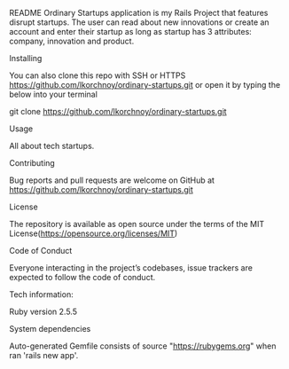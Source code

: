 README
Ordinary Startups application is my Rails Project that features disrupt startups. The user can read about new innovations or create an account and enter their startup as long as startup has 3 attributes: company, innovation and product. 

Installing

You can also clone this repo with SSH or HTTPS https://github.com/lkorchnoy/ordinary-startups.git
or open it by typing the below into your terminal

git clone https://github.com/lkorchnoy/ordinary-startups.git

Usage 

All about tech startups.

Contributing 

Bug reports and pull requests are welcome on GitHub at 
https://github.com/lkorchnoy/ordinary-startups.git

License

The repository is available as open source under the terms of the MIT License(https://opensource.org/licenses/MIT)

Code of Conduct

Everyone interacting in the project’s codebases, issue trackers are expected to follow the code of conduct.

Tech information:

Ruby version  2.5.5

System dependencies

Auto-generated Gemfile consists of source "https://rubygems.org" when ran 'rails new app'. 






